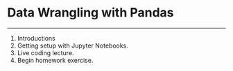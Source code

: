 # Data Wrangling with Pandas
---
1. Introductions
2. Getting setup with Jupyter Notebooks.
3. Live coding lecture.
4. Begin homework exercise.